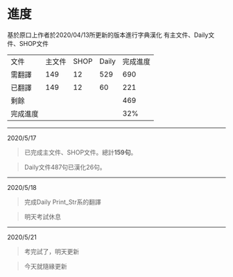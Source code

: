 進度
===
基於原口上作者於2020/04/13所更新的版本進行字典漢化
有主文件、Daily文件、SHOP文件

<table>
<tbody>
<tr>
<td>文件</td>
<td>主文件</td>
<td>SHOP</td>
<td>Daily</td>
<td>完成進度</td>
</tr>
<tr>
<td>需翻譯</td>
<td>149</td>
<td>12</td>
<td>529</td>
<td>690</td>
</tr>
<tr>
<td>已翻譯</td>
<td>149</td>
<td>12</td>
<td>60</td>
<td>221</td>
</tr>
<tr>
<td>剩餘</td>
<td></td>
<td></td>
<td></td>
<td>469</td>
</tr> 
<tr>
<td>完成進度</td>
<td>&nbsp;</td>
<td>&nbsp;</td>
<td>&nbsp;</td>
<td>32%</td>
</tr>
</tbody>
</table>

------------
2020/5/17
>已完成主文件、SHOP文件。總計**159句**。

>Daily文件487句已漢化26句。

---------------------------------------
2020/5/18
>完成Daily Print_Str系的翻譯

>明天考試休息

---------------------------------------
2020/5/21
>考完試了，明天更新

>今天就隨緣更新
